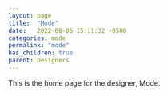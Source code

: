 ```yaml
---
layout: page
title:  "Mode"
date:   2022-08-06 15:11:32 -0500
categories: mode
permalink: "mode"
has_children: true
parent: Designers
---
```

This is the home page for the designer, Mode.
